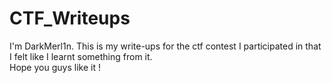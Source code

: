 # CTF_Writeups
I'm DarkMerl1n.
This is my write-ups for the ctf contest I participated in that I felt like I learnt something from it.  
Hope you guys like it !
